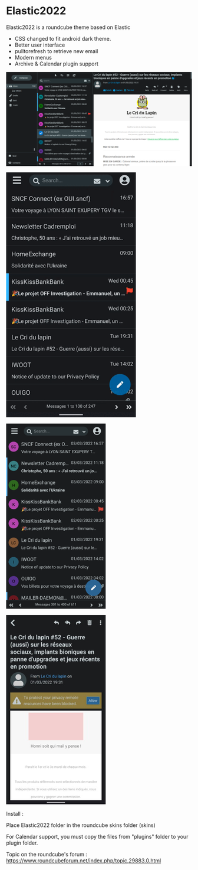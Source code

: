 # Elastic2022



Elastic2022 is a roundcube theme based on Elastic


- CSS changed to fit android dark theme.
- Better user interface
- pulltorefresh to retrieve new email
- Modern menus
- Archive & Calendar plugin support

![screenshot](img/2022-2.png)

![screenshot](img/pulltorefresh.gif)

![screenshot](img/phone2.png)

![screenshot](img/phone2.jpg)

Install :

Place Elastic2022 folder in the roundcube skins folder (skins)

For Calendar support, you must copy the files from "plugins" folder to your plugin folder.


Topic on the roundcube's forum :
https://www.roundcubeforum.net/index.php/topic,29883.0.html
